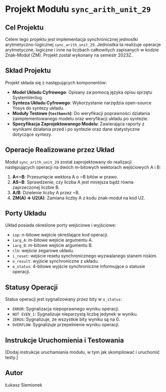 # Projekt Modułu `sync_arith_unit_29`

## Cel Projektu

Celem tego projektu jest implementacja synchronicznej jednostki arytmetyczno-logicznej `sync_arith_unit_29`. Jednostka ta realizuje operacje arytmetyczne, logiczne i inne na liczbach całkowitych zapisanych w kodzie Znak-Moduł (ZM). Projekt został wykonany na semestr 2023Z.

## Skład Projektu

Projekt składa się z następujących komponentów:

- **Model Układu Cyfrowego**: Opisany za pomocą języka opisu sprzętu SystemVerilog.
- **Synteza Układu Cyfrowego**: Wykorzystanie narzędzia open-source Yosys do syntezy układu.
- **Moduły Testowe (`testbench`)**: Do weryfikacji poprawności działania zaimplementowanego modelu oraz weryfikacji układu po syntezie.
- **Specyfikacja Zaprojektowanego Modelu**: Zawierająca raporty z wynikami działania przed i po syntezie oraz dane statystyczne dotyczące syntezy.

## Operacje Realizowane przez Układ

Moduł `sync_arith_unit_29` został zaprojektowany do realizacji następujących operacji na dwóch m-bitowych wektorach wejściowych A i B:

1. **A<~B**: Przesunięcie wektora A o ~B bitów w prawo.
2. **AS~B**: Sprawdzenie, czy liczba A jest mniejsza bądź równa zaprzeczonej liczbie B.
3. **A/B**: Dzielenie liczby A przez ~B.
4. **ZM(A) => U2(A)**: Zamiana liczby A z kodu znak-moduł na kod U2.

## Porty Układu

Układ posiada określone porty wejściowe i wyjściowe:

- `iop`: n-bitowe wejście określające kod operacji.
- `iarg_A`: m-bitowe wejście argumentu A.
- `iarg_B`: m-bitowe wejście argumentu B.
- `clk`: wejście zegarowe układu.
- `i_reset`: wejście resetu synchronicznego wyzwalanego stanem niskim.
- `o_result`: wyjście synchroniczne z układu.
- `o_status`: 4-bitowe wyjście synchroniczne informujące o statusie operacji.

## Statusy Operacji

Status operacji jest sygnalizowany przez bity w `o_status`:

- `ERROR`: Sygnalizacja niepoprawnego wyniku operacji.
- `NOT EVEN_1`: Sygnalizuje nieparzystą liczbę jedynek w wyniku.
- `ZEROS`: Sygnalizuje, że wszystkie bity wyniku są na 0.
- `OVERFLOW`: Sygnalizuje przepelnienie wyniku operacji.

## Instrukcje Uruchomienia i Testowania

[Dodaj instrukcje uruchamiania modułu, w tym jak skompilować i uruchomić testy.]

## Autor
Łukasz Siemionek